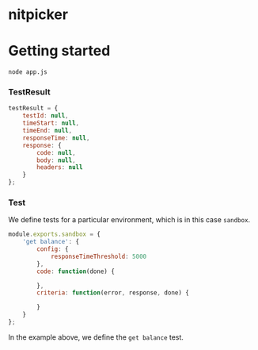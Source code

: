 # nitpicker

# Getting started

`node app.js`

### TestResult

```js
testResult = {
	testId: null,
	timeStart: null,
	timeEnd: null,
	responseTime: null,
	response: {
		code: null,
		body: null,
		headers: null
	}
};
```

### Test
We define tests for a particular environment, which is in this case `sandbox`.

```js
module.exports.sandbox = {
	'get balance': {
		config: {
			responseTimeThreshold: 5000
		},
		code: function(done) {

		},
		criteria: function(error, response, done) {

		}
	}
};
```
In the example above, we define the `get balance` test.
